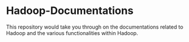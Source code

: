 # Hadoop-Documentations
This repository would take you through on the documentations related to Hadoop and the various functionalities within Hadoop.

